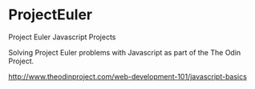 # ProjectEuler
Project Euler Javascript Projects

Solving Project Euler problems with Javascript as part of the The Odin Project.

http://www.theodinproject.com/web-development-101/javascript-basics
